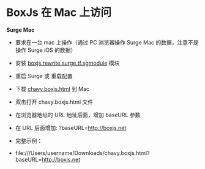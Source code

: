 # BoxJs 在 Mac 上访问

**Surge Mac**

* 要求在一台 mac 上操作（通过 PC 浏览器操作 Surge Mac 的数据，注意不是操作 Surge iOS 的数据）

* 安装 [boxjs.rewrite.surge.tf.sgmodule](https://raw.githubusercontent.com/chavyleung/scripts/master/box/rewrite/boxjs.rewrite.surge.tf.sgmodule) 模块

* 重启 Surge 或 重载配置

* 下载 [chavy.boxjs.html](https://raw.githubusercontent.com/chavyleung/scripts/master/box/chavy.boxjs.html) 到 Mac

* 双击打开 chavy.boxjs.html 文件

* 在浏览器地址的 URL 地址后面，增加 baseURL 参数

* 在 URL 后面增加: ?baseURL=http://boxjs.net

* 完整示例：

* file:///Users/username/Downloads/chavy.boxjs.html?baseURL=http://boxjs.net